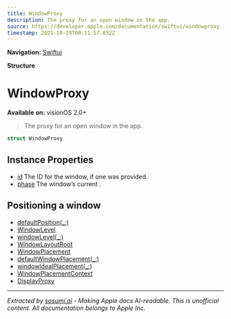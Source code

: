 ```yaml
---
title: WindowProxy
description: The proxy for an open window in the app.
source: https://developer.apple.com/documentation/swiftui/windowproxy
timestamp: 2025-10-29T00:11:57.032Z
---
```


**Navigation:** [Swiftui](/documentation/swiftui)

**Structure**

# WindowProxy

**Available on:** visionOS 2.0+

> The proxy for an open window in the app.

```swift
struct WindowProxy
```

## Instance Properties

- [id](/documentation/swiftui/windowproxy/id) The ID for the window, if one was provided.
- [phase](/documentation/swiftui/windowproxy/phase) The window’s current .

## Positioning a window

- [defaultPosition(_:)](/documentation/swiftui/scene/defaultposition(_:))
- [WindowLevel](/documentation/swiftui/windowlevel)
- [windowLevel(_:)](/documentation/swiftui/scene/windowlevel(_:))
- [WindowLayoutRoot](/documentation/swiftui/windowlayoutroot)
- [WindowPlacement](/documentation/swiftui/windowplacement)
- [defaultWindowPlacement(_:)](/documentation/swiftui/scene/defaultwindowplacement(_:))
- [windowIdealPlacement(_:)](/documentation/swiftui/scene/windowidealplacement(_:))
- [WindowPlacementContext](/documentation/swiftui/windowplacementcontext)
- [DisplayProxy](/documentation/swiftui/displayproxy)

---

*Extracted by [sosumi.ai](https://sosumi.ai) - Making Apple docs AI-readable.*
*This is unofficial content. All documentation belongs to Apple Inc.*
